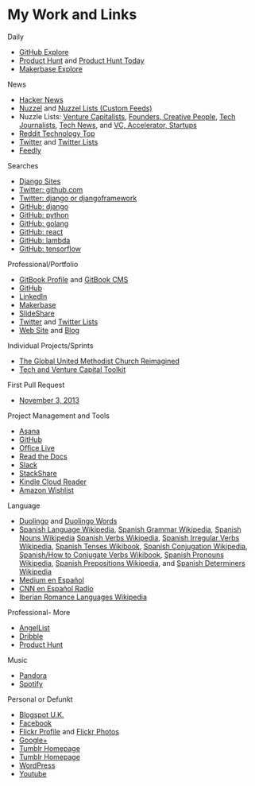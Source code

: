 # My Work and Links

Daily
*   [GitHub Explore](https://github.com/explore)
*   [Product Hunt](https://www.producthunt.com) and [Product Hunt Today](http://ph.needles.me)
*   [Makerbase Explore](https://makerba.se/explore)

News
*   [Hacker News](https://news.ycombinator.com)
*   [Nuzzel](nuzzel.com/KatiMichel) and [Nuzzel Lists (Custom Feeds)](http://nuzzel.com/KatiMichel/customfeeds)
*   Nuzzle Lists: [Venture Capitalists](http://nuzzel.com/KatiMichel/venture-capitalists), [Founders, Creative People](http://nuzzel.com/KatiMichel/founders-creative-people), [Tech Journalists](http://nuzzel.com/katimichel/tech-journalists), [Tech News](http://nuzzel.com/katimichel/tech-news), and [VC, Accelerator, Startups](http://nuzzel.com/katimichel/vc-accelerator-startups)
*   [Reddit Technology Top](https://www.reddit.com/r/technology/top)
*   [Twitter](https://twitter.com/KatiMichel) and [Twitter Lists](https://twitter.com/KatiMichel/lists)
*   [Feedly](https://feedly.com)

Searches
*   [Django Sites](https://www.djangosites.org)
*   [Twitter: github.com](https://twitter.com/search?q=github.com&src=typd)
*   [Twitter: django or djangoframework](https://twitter.com/search?src=typd&q=django%20OR%20djangoframework)
*   [GitHub: django](https://github.com/search?utf8=%E2%9C%93&q=django)
*   [GitHub: python](https://github.com/search?utf8=%E2%9C%93&q=python)
*   [GitHub: golang](https://github.com/search?utf8=%E2%9C%93&q=golang)
*   [GitHub: react](https://github.com/search?utf8=%E2%9C%93&q=react)
*   [GitHub: lambda](https://github.com/search?utf8=%E2%9C%93&q=lambda)
*   [GitHub: tensorflow](https://github.com/search?utf8=%E2%9C%93&q=tensorflow)

Professional/Portfolio
*   [GitBook Profile](http://katherinemichel.gitbooks.io) and [GitBook CMS](https://www.gitbook.com/book/katherinemichel)
*   [GitHub](https://github.com/KatherineMichel)
*   [LinkedIn](http://www.linkedin.com/in/katherinemichel)
*   [Makerbase](https://makerba.se/m/0hibu8/katimichel)
*   [SlideShare](http://www.slideshare.net/KatiMichel)
*   [Twitter](https://twitter.com/KatiMichel) and [Twitter Lists](https://twitter.com/KatiMichel/lists)
*   [Web Site](http://katherinemichel.github.io) and [Blog](http://katherinemichel.github.io/blog) 

Individual Projects/Sprints
*   [The Global United Methodist Church Reimagined](https://www.gitbook.com/book/katherinemichel/the-global-united-methodist-church-reimagined/details)
*   [Tech and Venture Capital Toolkit](https://github.com/KatherineMichel/tech-and-venture-capital-toolkit)

First Pull Request
*   [November 3, 2013](https://github.com/sinker/tacofancy/pull/44)

Project Management and Tools
*   [Asana](https://app.asana.com/0/31099737955561/31099737955561)
*   [GitHub](https://github.com/KatherineMichel) 
*   [Office Live](https://office.live.com)
*   [Read the Docs](https://readthedocs.org/profiles/KatherineMichel)
*   [Slack](https://katherinemichel.slack.com)
*   [StackShare](http://stackshare.io/KatherineMichel)
*   [Kindle Cloud Reader](https://read.amazon.com)
*   [Amazon Wishlist](http://www.amazon.com/gp/registry/wishlist)

Language
*   [Duolingo](https://www.duolingo.com/KatherineMichel) and [Duolingo Words](https://www.duolingo.com/words)
*   [Spanish Language Wikipedia](https://en.wikipedia.org/wiki/Spanish_language), [Spanish Grammar Wikipedia](https://en.wikipedia.org/wiki/Spanish_grammar), [Spanish Nouns Wikipedia](https://en.wikipedia.org/wiki/Spanish_nouns) [Spanish Verbs Wikipedia](https://en.wikipedia.org/wiki/Spanish_verbs), [Spanish Irregular Verbs Wikipedia](https://en.wikipedia.org/wiki/Spanish_irregular_verbs), [Spanish Tenses Wikibook](https://en.wikibooks.org/wiki/Spanish/Tenses), [Spanish Conjugation Wikipedia](https://en.wikipedia.org/wiki/Spanish_conjugation), [Spanish/How to Conjugate Verbs Wikibook](https://en.wikipedia.org/wiki/Spanish_adjectives), [Spanish Pronouns Wikipedia](https://en.wikipedia.org/wiki/Spanish_pronouns), [Spanish Prepositions Wikipedia](https://en.wikipedia.org/wiki/Spanish_prepositions), and [Spanish Determiners Wikipedia](https://en.wikipedia.org/wiki/Spanish_determiners)
*   [Medium en Español](https://medium.com/espanol)
*   [CNN en Español Radio](http://cnnespanol.cnn.com/radio/en-vivo)
*   [Iberian Romance Languages Wikipedia](https://en.wikipedia.org/wiki/Iberian_Romance_languages)

Professional- More
*   [AngelList](https://angel.co/katimichel)
*   [Dribble](https://dribbble.com/KatherineMichel)
*   [Product Hunt](http://www.producthunt.com/katimichel)

Music
*   [Pandora](http://www.pandora.com/profile/kthrnmichel)
*   [Spotify](http://open.spotify.com/user/1111062770) 

Personal or Defunkt
*   [Blogspot U.K.](http://katherinemichel.blogspot.co.uk) 
*   [Facebook](https://facebook.com/katherine.michel.5) 
*   [Flickr Profile](https://www.flickr.com/people/katherinemichel) and [Flickr Photos](https://www.flickr.com/photos/katherinemichel)
*   [Google+](https://plus.google.com/u/0/112490330070859885485)
*   [Tumblr Homepage](http://katimichel.tumblr.com) 
*   [Tumblr Homepage](http://katherineeileenmichel.tumblr.com)
*   [WordPress](https://katherinemichel.wordpress.com)
*   [Youtube](http://www.youtube.com/user/KatiEileen1)
